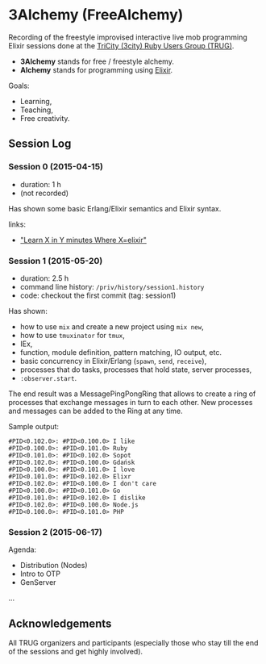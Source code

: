 3Alchemy (FreeAlchemy)
==========================

Recording of the freestyle improvised interactive live mob programming Elixir sessions
done at the [TriCity (3city) Ruby Users Group (TRUG)](http://trug.pl).

* **3Alchemy** stands for free / freestyle alchemy.
* **Alchemy** stands for programming using [Elixir](http://elixir-lang.org).

Goals:

* Learning,
* Teaching,
* Free creativity.

## Session Log

### Session 0 (2015-04-15)

* duration: 1 h
* (not recorded)

Has shown some basic Erlang/Elixir semantics and Elixir syntax.

links:

* ["Learn X in Y minutes Where X=elixir"](http://learnxinyminutes.com/docs/elixir/)

### Session 1 (2015-05-20)

* duration: 2.5 h
* command line history: `/priv/history/session1.history`
* code: checkout the first commit (tag: session1)

Has shown:
* how to use `mix` and create a new project using `mix new`,
* how to use `tmuxinator` for `tmux`,
* IEx,
* function, module definition, pattern matching, IO output, etc.
* basic concurrency in Elixir/Erlang (`spawn`, `send`, `receive`),
* processes that do tasks, processes that hold state, server processes,
* `:observer.start`.

The end result was a MessagePingPongRing that allows to create a ring of processes that
exchange messages in turn to each other.
New processes and messages can be added to the Ring at any time.

Sample output:

```
#PID<0.102.0>: #PID<0.100.0> I like
#PID<0.100.0>: #PID<0.101.0> Ruby
#PID<0.101.0>: #PID<0.102.0> Sopot
#PID<0.102.0>: #PID<0.100.0> Gdańsk
#PID<0.100.0>: #PID<0.101.0> I love
#PID<0.101.0>: #PID<0.102.0> Elixr
#PID<0.102.0>: #PID<0.100.0> I don't care
#PID<0.100.0>: #PID<0.101.0> Go
#PID<0.101.0>: #PID<0.102.0> I dislike
#PID<0.102.0>: #PID<0.100.0> Node.js
#PID<0.100.0>: #PID<0.101.0> PHP
```

### Session 2 (2015-06-17)

Agenda:

* Distribution (Nodes)
* Intro to OTP
* GenServer

...

## Acknowledgements

All TRUG organizers and participants
(especially those who stay till the end of the sessions and get highly involved).
